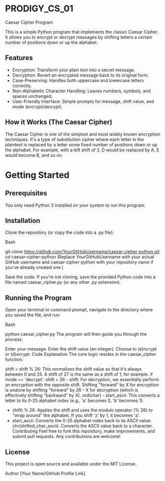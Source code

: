 # PRODIGY_CS_01
Caesar Cipher Program

This is a simple Python program that implements the classic Caesar Cipher. It allows you to encrypt or decrypt messages by shifting letters a certain number of positions down or up the alphabet.

## Features
* Encryption: Transform your plain text into a secret message.
* Decryption: Revert an encrypted message back to its original form.
* Case-Preserving: Handles both uppercase and lowercase letters correctly.
* Non-Alphabetic Character Handling: Leaves numbers, symbols, and spaces unchanged.
* User-Friendly Interface: Simple prompts for message, shift value, and mode (encrypt/decrypt).

## How it Works (The Caesar Cipher)
The Caesar Cipher is one of the simplest and most widely known encryption techniques. It's a type of substitution cipher where each letter in the plaintext is replaced by a letter some fixed number of positions down or up the alphabet. For example, with a left shift of 3, D would be replaced by A, E would become B, and so on.

# Getting Started
## Prerequisites
You only need Python 3 installed on your system to run this program.

## Installation
Clone the repository (or copy the code into a .py file):

Bash

git clone https://github.com/YourGitHubUsername/caesar-cipher-python.git
cd caesar-cipher-python
(Replace YourGitHubUsername with your actual GitHub username and caesar-cipher-python with your repository name if you've already created one.)

Save the code: If you're not cloning, save the provided Python code into a file named caesar_cipher.py (or any other .py extension).

## Running the Program
Open your terminal or command prompt, navigate to the directory where you saved the file, and run:

Bash

python caesar_cipher.py
The program will then guide you through the process:

Enter your message.
Enter the shift value (an integer).
Choose to (e)ncrypt or (d)ecrypt.
Code Explanation
The core logic resides in the caesar_cipher function:

shift = shift % 26: This normalizes the shift value so that it's always between 0 and 25. A shift of 27 is the same as a shift of 1, for example.
if mode == 'decrypt': shift = 26 - shift: For decryption, we essentially perform an encryption with the opposite shift. Shifting "forward" by X for encryption is undone by shifting "forward" by 26 - X for decryption (which is effectively shifting "backward" by X).
ord(char) - start_ascii: This converts a letter to its 0-25 alphabet index (e.g., 'a' becomes 0, 'b' becomes 1).
+ shift) % 26: Applies the shift and uses the modulo operator (% 26) to "wrap around" the alphabet. If you shift 'z' by 1, it becomes 'a'.
+ start_ascii: Converts the 0-25 alphabet index back to its ASCII value.
chr(shifted_char_ascii): Converts the ASCII value back to a character.
Contributing
Feel free to fork this repository, make improvements, and submit pull requests. Any contributions are welcome!

## License
This project is open source and available under the MIT License.

Author
[Your Name/GitHub Profile Link]
